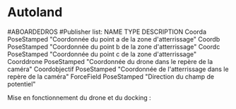 # Autoland
#ABOARDEDROS
#Publisher list:
NAME     	      TYPE     	      DESCRIPTION
Coorda   	      PoseStamped     "Coordonnée du point a de la zone d'atterrissage"
Coordb   	      PoseStamped     "Coordonnée du point b de la zone d'atterrissage"
Coordc   	      PoseStamped     "Coordonnée du point c de la zone d'atterrissage"
Coorddrone      PoseStamped     "Coordonnée du drone dans le repère de la caméra"
Coordobjectif   PoseStamped     "Coordonnée de l'atterrissage dans le repère de la caméra"
ForceField      PoseStamped     "Direction du champ de potentiel"

Mise en fonctionnement du drone et du  docking : 



